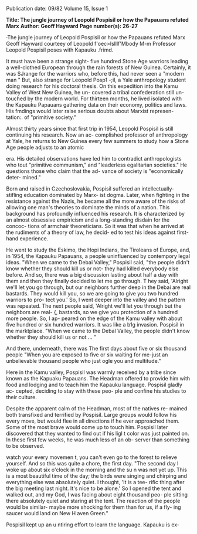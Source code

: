 Publication date: 09/82
Volume 15, Issue 1

**Title: The jungle journey of Leopold Pospisil or how the Papauans refuted Marx**
**Author: Geoff Hayward**
**Page number(s): 26-27**

·The 
jungle 
journey of 
Leopold 
Pospisil 
or 
how the 
Papauans 
refuted 
Marx 
Geoff Hayward 
courteey of Leopold f'oec>lslllf'Mbody M-m 
Professor Leopold Pospisil poses with Kapauku .frimd. 

It must have been a strange sight- five 
hundred Stone Age warriors leading a 
well-clothed European through the 
rain forests of New Guinea. Certainly, 
it was SJrange for the warriors who, 
before this, had never seen a "modern 
man " But, also strange for Leopold 
Posp1 -;il, a Yale anthropology student 
doing research for his doctoral thesis. 
On this expedition into the Kamu 
Valley of West New Guinea, he un-
covered a tribal confederation still un-
touched by the modern world. For 
thirteen months, he lived isolated with 
the Kapauku Papauans gathering data 
on their economy, politics and laws. 
His fmdings 
would 
later raise 
serious doubts about Marxist represen-
tation:. of "primitive society." 

Almost thirty years since that first 
trip in 1954, Leopold Pospisil is still 
continuing his research. Now an ac-
complished professor of anthropology 
at Yale, he returns to New Guinea 
every few summers to study how a 
Stone Age people adjusts to an atomic


era. His detailed observations have led 
him to contradict anthropologists who 
tout "primitive communism," and 
"leaderless egalitarian societies." He 
questions those who claim that the ad-
vance of society is "economically deter-
mined." 

Born and raised in Czechoslovakia, 
Pospisil suffered an 
intellectually-
stifling education dominated by Marx-
ist dogma. Later, when fighting in the 
resistance against the 
Nazis, 
he 
became all the more aware of the risks 
of allowing one man's theories to 
dominate the minds of a nation. This 
background has profoundly influenced 
his research. It is characterized by an 
almost obsessive empiricism and a 
long-standing disdain for the concoc-
tions of armchair theoreticians. So it 
was that when he arrived at the 
rudiments of a theory of law, he decid-
ed to test his ideas against first-hand 
experience. 

He went to study the Eskimo, the 
Hopi 
Indians, 
the Tiroleans of 
Europe, and, in 1954, the Kapauku 
Papauans, a people uninfluenced by 
contempory legal ideas. "When we 
came to the Debai Valley," Pospisil 
said, "the people didn't know whether 
they should kill us or not- they had 
killed everybody else before. And so, 
there was a big discussion lasting about 
half a day with them and then they 
finally decided to let me go through. 
T hey said, 'Alright we'll let you go 
through, but our neighbors further 
deep in the Debai are real bastards. 
They would kill you, so we are going to 
give you two hundred warriors to pro-
tect you.' So, I went deeper into the 
valley and the pattern was repeated. 
The next people said, 'Alright we'll let 
you through but the neighbors are real-
{, bastards, so we give you protection 
of a hundred more people. So, I ap-
peared on the edge of the Kamu valley 
with about five hundred or six hundred 
warriors. It was like a b1g invasion. 
Pospisil in the marktplace. 
"When we came to the 
Debal Valley, the people 
didn't know whether they 
should kill us or not ... " 

And there, underneath, there was 
The first days 
about five or six thousand people 
"When you are exposed to five or six 
waiting for me-just an unbelievable 
thousand people who just ogle you and 
multitude." 

Here in the Kamu valley, Pospisil 
was warmly received by a tribe since 
known as the Kapuaku Papauans. The 
Headman offered to provide him with 
food and lodging and to teach him the 
Kapauku language. Pospisil gladly ac-
cepted, deciding to stay with these peo-
ple and confine his studies to their 
culture. 

Despite the apparent calm of the 
Headman, most of the natives re-
mained both transfixed and terrified 
by Pospisil. Large groups would follow 
his every move, but would flee in all 
directions if he ever approached them. 
Some of the most brave would come up 
to touch him. Pospisil later discovered 
that they wanted to find out if his ligl t 
color was just painted on. In these first 
few weeks, he was much less of an ob-
server than something to be observed. 

watch your every movemen t, you can't 
even go to the forest to relieve yourself. 
And so this was quite a chore, the first 
day. 
"The second day I woke up about six 
o'clock in the morning and the su n was 
not yet up. This is a most beautiful 
time of the day; the birds were singing 
and chirping and everything else was 
absolutely quiet. I thought, 'It is a tee-
rific thing after the big meeting last 
night. It's nice to be alone.' So I opened 
the tent and walked out, and my God, 
I was facing about eight thousand peo-
ple sitting there absolutely quiet and 
staring at the tent. The reaction of the 
people would be similar- maybe more 
shocking for them than for us, if a fly-
ing saucer would land on New H aven 
Green." 

Pospisil kept up an u ntiring effort to 
learn the language. Kapauku is ex-